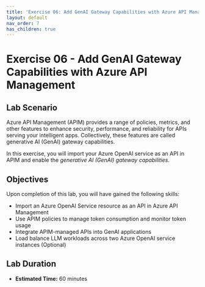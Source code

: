 ```yaml
---
title: 'Exercise 06: Add GenAI Gateway Capabilities with Azure API Management'
layout: default
nav_order: 7
has_children: true
---
```


# Exercise 06 - Add GenAI Gateway Capabilities with Azure API Management

## Lab Scenario

Azure API Management (APIM) provides a range of policies, metrics, and other features to enhance security, performance, and reliability for APIs serving your intelligent apps. Collectively, these features are called generative AI (GenAI) gateway capabilities.

In this exercise, you will import your Azure OpenAI service as an API in APIM and enable the *generative AI (GenAI) gateway capabilities*.

## Objectives

Upon completion of this lab, you will have gained the following skills:

- Import an Azure OpenAI Service resource as an API in Azure API Management
- Use APIM policies to manage token consumption and monitor token usage
- Integrate APIM-managed APIs into GenAI applications
- Load balance LLM workloads across two Azure OpenAI service instances (Optional)

## Lab Duration

- **Estimated Time:** 60 minutes
